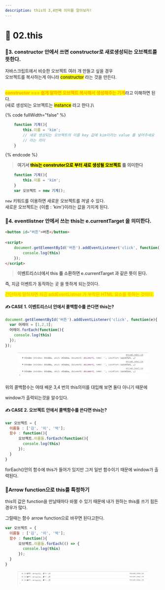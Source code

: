 ```yaml
---
description: this의 3,4번째 의미를 알아보자!
---
```


# 🤨 02.this



### 🙂3. constructor 안에서 쓰면 constructor로 새로생성되는 오브젝트를 뜻한다.



자바스크립트에서 비슷한 오브젝트 여러 개 만들고 싶을 경우\
오브젝트를 복사하는게 아니라 <mark style="background-color:yellow;">constructor</mark> 라는 것을 만든다.

\
<mark style="color:orange;">**constructor === 쉽게 말하면 오브젝트 복사해서 생성해주는 기계**</mark>라고 이해하면 된다.\
(새로 생성되는 오브젝트는 <mark style="background-color:yellow;">instance</mark> 라고 한다.)\


{% code fullWidth="false" %}
```js
    function 기계(){
        this.이름 = 'kim';
        // 새로 생성되는 오브젝트의 이름 key 값에 kim이라는 value 를 넣어주세요
        // 라는 의미
    }
```
{% endcode %}

> **여기서 **<mark style="background-color:yellow;">**this는 construtor으로 부터 새로 생성될 오브젝트**</mark>** 를 의미한다**



```javascript
    function 기계(){
        this.이름 = 'kim';
    }
    var 오브젝트 = new 기계();
```

`new` 키워드를 이용하면 새로운 오브젝트를 꺼낼 수 있다.\
새로운 오브젝트는 {이름 : 'kim'}이라는 값을 가지게 된다.





### 🙂4. eventlistner 안에서 쓰는 this는 e.currentTarget  을 의미한다.



```html
<button id="버튼">버튼</button>

<script>
    document.getElementById('버튼').addEventListener('click', function(){
        console.log(this)
    });
</script>
```

> **이벤트리스너에서 this 를 소환하면 e.currentTarget 과 같은 뜻이 된다.**

즉, 지금 이벤트가 동작하는 곳 을 뜻하게 되는것이다.

<mark style="color:orange;">간단하게 말하자면 지금 addEventListner 가 부착된 HTML 요소를 뜻하는 것이다.</mark>







#### ✍️ CASE 1. 이벤트리스너 안에서 콜백함수를 쓴다면 this는?



```javascript
document.getElementById('버튼').addEventListener('click', function(e){
  var 어레이 = [1,2,3];
  어레이.forEach(function(){
    console.log(this)
  });
});
```

<figure><img src=".gitbook/assets/image.png" alt=""><figcaption></figcaption></figure>

위의   콜백함수는  여태 배운 3,4 번의 this의미를 대입해 보면 둘다 아니기 때문에&#x20;

window가 출력되는것을 알수있다.





#### ✍️ CASE 2. **오브젝트 안에서 콜백함수를 쓴다면 this는?**&#x20;



```javascript
var 오브젝트 = {
  이름들 : ['김', '이', '박'];
  함수 : function(){
      오브젝트.이름들.forEach(function(){
        console.log(this)
      });
  }
}
```

forEach()안의 함수에 this가 들어가 있지만 그저 일반 함수이기 때문에 window가 출력된다.





### 🙂Arrow function으로 this를 특정하기



this의 값은 function을 만날때마다 바뀔 수 있기 때문에 내가 원하는 this를 쓰기 힘든경우가 많다.

그럴때는 함수 arrow function으로 바꾸면 된다고한다.

```javascript
var 오브젝트 = {
  이름들 : ['김', '이', '박'];
  함수 : function(){
      오브젝트.이름들.forEach(() => {
        console.log(this)
      });
  }
}
```

<figure><img src=".gitbook/assets/image (3).png" alt=""><figcaption></figcaption></figure>
